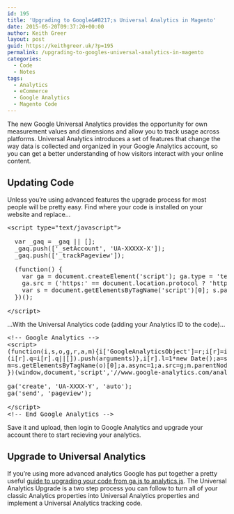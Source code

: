 ```yaml
---
id: 195
title: 'Upgrading to Google&#8217;s Universal Analytics in Magento'
date: 2015-05-20T09:37:20+00:00
author: Keith Greer
layout: post
guid: https://keithgreer.uk/?p=195
permalink: /upgrading-to-googles-universal-analytics-in-magento
categories:
  - Code
  - Notes
tags:
  - Analytics
  - eCommerce
  - Google Analytics
  - Magento Code
---
```

The new Google Universal Analytics provides the opportunity for own measurement values and dimensions and allow you to track usage across platforms. Universal Analytics introduces a set of features that change the way data is collected and organized in your Google Analytics account, so you can get a better understanding of how visitors interact with your online content.

## Updating Code

Unless you&#8217;re using advanced features the upgrade process for most people will be pretty easy. Find where your code is installed on your website and replace&#8230;

<pre>&lt;script type="text/javascript"&gt;

  var _gaq = _gaq || [];
  _gaq.push(['_setAccount', 'UA-XXXXX-X']);
  _gaq.push(['_trackPageview']);

  (function() {
    var ga = document.createElement('script'); ga.type = 'text/javascript'; ga.async = true;
    ga.src = ('https:' == document.location.protocol ? 'https://ssl' : 'http://www') + '.google-analytics.com/ga.js';
    var s = document.getElementsByTagName('script')[0]; s.parentNode.insertBefore(ga, s);
  })();

&lt;/script&gt;</pre>

&#8230;With the Universal Analytics code (adding your Analytics ID to the code)&#8230;

<pre>&lt;!-- Google Analytics --&gt;
&lt;script&gt;
(function(i,s,o,g,r,a,m){i['GoogleAnalyticsObject']=r;i[r]=i[r]||function(){
(i[r].q=i[r].q||[]).push(arguments)},i[r].l=1*new Date();a=s.createElement(o),
m=s.getElementsByTagName(o)[0];a.async=1;a.src=g;m.parentNode.insertBefore(a,m)
})(window,document,'script','//www.google-analytics.com/analytics.js','ga');

ga('create', 'UA-XXXX-Y', 'auto');
ga('send', 'pageview');

&lt;/script&gt;
&lt;!-- End Google Analytics --&gt;</pre>

Save it and upload, then login to Google Analytics and upgrade your account there to start recieving your analytics.

## Upgrade to Universal Analytics

If you&#8217;re using more advanced analytics Google has put together a pretty useful [guide to upgrading your code from ga.js to analytics.js](https://developers.google.com/analytics/devguides/collection/upgrade/guide). The Universal Analytics Upgrade is a two step process you can follow to turn all of your classic Analytics properties into Universal Analytics properties and implement a Universal Analytics tracking code.